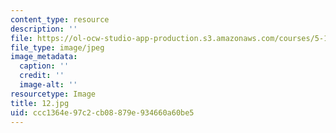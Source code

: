 ```yaml
---
content_type: resource
description: ''
file: https://ol-ocw-studio-app-production.s3.amazonaws.com/courses/5-112-principles-of-chemical-science-fall-2005/ccc1364e97c2cb08879e934660a60be5_12.jpg
file_type: image/jpeg
image_metadata:
  caption: ''
  credit: ''
  image-alt: ''
resourcetype: Image
title: 12.jpg
uid: ccc1364e-97c2-cb08-879e-934660a60be5
---
```

